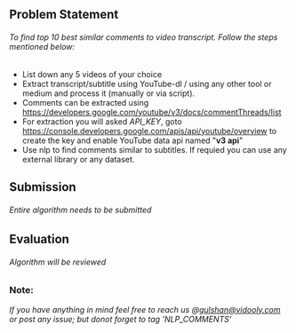 ## Problem Statement
###### To find top 10 best similar comments to video transcript. Follow the steps mentioned below:
 - List down  any 5 videos of your choice
 - Extract transcript/subtitle using YouTube-dl / using any other tool or medium   and process it (manually or via script).
 - Comments can be extracted using https://developers.google.com/youtube/v3/docs/commentThreads/list
 - For extraction you will asked *API_KEY*, goto  https://console.developers.google.com/apis/api/youtube/overview to create the key and      enable YouTube data api named "**v3 api**"
 - Use nlp to find comments similar to subtitles. If requied you can use any external library or any dataset.

## Submission
###### Entire algorithm needs to be submitted

## Evaluation
###### Algorithm will be reviewed

### Note:
*If you have anything in mind feel free to reach us @gulshan@vidooly.com or post any issue; but donot forget to tag 'NLP_COMMENTS'*
